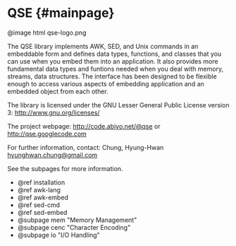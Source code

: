 QSE                                                                  {#mainpage}
================================================================================

@image html qse-logo.png 

The QSE library implements AWK, SED, and Unix commands in an embeddable form 
and defines data types, functions, and classes that you can use when you embed 
them into an application. It also provides more fundamental data types and 
funtions needed when you deal with memory, streams, data structures.
The interface has been designed to be flexible enough to access various 
aspects of embedding application and an embedded object from each other. 

The library is licensed under the GNU Lesser General Public License version 3:
http://www.gnu.org/licenses/

The project webpage: http://code.abiyo.net/@qse or http://qse.googlecode.com

For further information, contact:
Chung, Hyung-Hwan <hyunghwan.chung@gmail.com>

See the subpages for more information.

- @ref installation
- @ref awk-lang
- @ref awk-embed
- @ref sed-cmd
- @ref sed-embed
- @subpage mem "Memory Management"
- @subpage cenc "Character Encoding"
- @subpage io  "I/O Handling"

